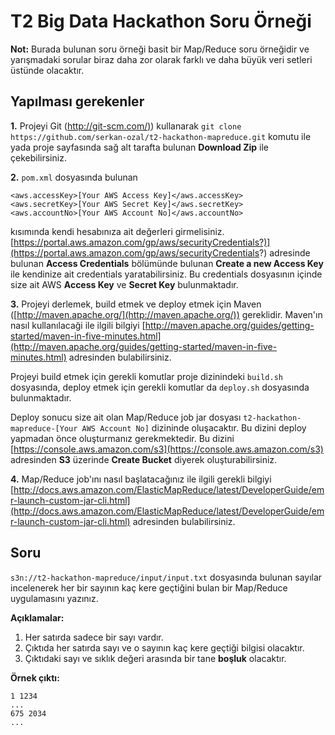 T2 Big Data Hackathon Soru Örneği
======================

**Not:** Burada bulunan soru örneği basit bir Map/Reduce soru örneğidir ve yarışmadaki sorular biraz daha zor olarak farklı ve daha büyük veri setleri üstünde olacaktır. 

Yapılması gerekenler
-----------

**1.** Projeyi Git ([http://git-scm.com/)](http://git-scm.com/)) kullanarak `git clone https://github.com/serkan-ozal/t2-hackathon-mapreduce.git` komutu ile yada proje sayfasında sağ alt tarafta bulunan **Download Zip** ile çekebilirsiniz. 

**2.** `pom.xml` dosyasında bulunan 

~~~
<aws.accessKey>[Your AWS Access Key]</aws.accessKey>
<aws.secretKey>[Your AWS Secret Key]</aws.secretKey>
<aws.accountNo>[Your AWS Account No]</aws.accountNo>
~~~

kısımında kendi hesabınıza ait değerleri girmelisiniz. [https://portal.aws.amazon.com/gp/aws/securityCredentials?)](https://portal.aws.amazon.com/gp/aws/securityCredentials?) adresinde bulunan **Access Credentials** bölümünde bulunan **Create a new Access Key** ile kendinize ait credentials yaratabilirsiniz. Bu credentials dosyasının içinde size ait AWS **Access Key** ve **Secret Key** bulunmaktadır.

**3.** Projeyi derlemek, build etmek ve deploy etmek için Maven ([http://maven.apache.org/](http://maven.apache.org/)) gereklidir. Maven'ın nasıl kullanılacaği ile ilgili bilgiyi [http://maven.apache.org/guides/getting-started/maven-in-five-minutes.html](http://maven.apache.org/guides/getting-started/maven-in-five-minutes.html) adresinden bulabilirsiniz.

Projeyi build etmek için gerekli komutlar proje dizinindeki `build.sh` dosyasında, deploy etmek için gerekli komutlar da `deploy.sh` dosyasında bulunmaktadır.

Deploy sonucu size ait olan Map/Reduce job jar dosyası `t2-hackathon-mapreduce-[Your AWS Account No]` dizininde oluşacaktır. Bu dizini deploy yapmadan önce oluşturmanız gerekmektedir. Bu dizini [https://console.aws.amazon.com/s3](https://console.aws.amazon.com/s3) adresinden **S3** üzerinde **Create Bucket** diyerek oluşturabilirsiniz.

**4.** Map/Reduce job'ını nasıl başlatacağınız ile ilgili gerekli bilgiyi [http://docs.aws.amazon.com/ElasticMapReduce/latest/DeveloperGuide/emr-launch-custom-jar-cli.html](http://docs.aws.amazon.com/ElasticMapReduce/latest/DeveloperGuide/emr-launch-custom-jar-cli.html) adresinden bulabilirsiniz.

Soru
-----------
`s3n://t2-hackathon-mapreduce/input/input.txt` dosyasında bulunan sayılar incelenerek her bir sayının kaç kere geçtiğini bulan bir Map/Reduce uygulamasını yazınız. 

**Açıklamalar:**

1. Her satırda sadece bir sayı vardır. 
2. Çıktıda her satırda sayı ve o sayının kaç kere geçtiği bilgisi olacaktır. 
3. Çıktıdaki sayı ve sıklık değeri arasında bir tane **boşluk** olacaktır. 

**Örnek çıktı:**

~~~
1 1234
...
675 2034
...
~~~



